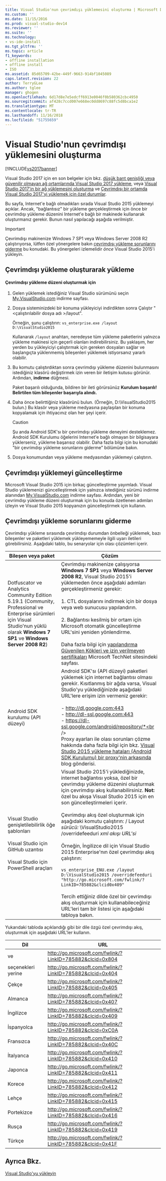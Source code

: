 ```yaml
---
title: Visual Studio'nun çevrimdışı yüklemesini oluşturma | Microsoft Docs
ms.custom: ''
ms.date: 11/15/2016
ms.prod: visual-studio-dev14
ms.reviewer: ''
ms.suite: ''
ms.technology:
- vs-ide-install
ms.tgt_pltfrm: ''
ms.topic: article
f1_keywords:
- offline installation
- offline install
- ISO
ms.assetid: 85d65709-42be-449f-9663-914bf1045089
caps.latest.revision: 22
author: TerryGLee
ms.author: tglee
manager: ghogen
ms.openlocfilehash: 6d17d8e7e5edcff6913e0046f0b580362cbc4950
ms.sourcegitcommit: af428c7ccd007e668ec0dd8697c88fc5d8bca1e2
ms.translationtype: MT
ms.contentlocale: tr-TR
ms.lasthandoff: 11/16/2018
ms.locfileid: "51755659"
---
```

# <a name="create-an-offline-installation-of-visual-studio"></a>Visual Studio'nun çevrimdışı yüklemesini oluşturma
[!INCLUDE[vs2017banner](../includes/vs2017banner.md)]

Visual Studio 2017 için en son belgeler için bkz. [düşük bant genişliği veya güvenilir olmayan ağ ortamlarında Visual Studio 2017 yükleme](https://docs.microsoft.com/visualstudio/install/install-vs-inconsistent-quality-network), veya [Visual Studio 2017'in bir ağ yüklemesini oluşturma](https://docs.microsoft.com/visualstudio/install/create-a-network-installation-of-visual-studio) ve [Çevrimdışı bir ortamda Visual Studio 2017'yi yüklemek için özel durumlar](https://docs.microsoft.com/visualstudio/install/install-visual-studio-in-offline-environment).

Bu sayfa, Internet'e bağlı olmadıkları sırada Visual Studio 2015 yüklemeyi açıklar. Ancak, "bağlantısız" bir yükleme gerçekleştirmek için önce bir çevrimdışı yükleme düzenini Internet'e bağlı bir makinede kullanarak oluşturmanız gerekir. Bunun nasıl yapılacağı aşağıda verilmiştir.  

> [!IMPORTANT]
>  Çevrimdışı makinenize Windows 7 SP1 veya Windows Server 2008 R2 çalıştırıyorsa, lütfen özel yönergelere bakın [çevrimdışı yükleme sorunlarını giderme](#BKMK_tshoot) bu konudaki.  Bu yönergeleri izlemelidir *önce* Visual Studio 2015'i yükleyin.  

##  <a name="BKMK_Offline"></a> Çevrimdışı yükleme oluşturarak yükleme  

#### <a name="to-create-an-offline-installation-layout"></a>Çevrimdışı yükleme düzeni oluşturmak için  

1.  Gelen yüklemek istediğiniz Visual Studio sürümünü seçin [My.VisualStudio.com](https://my.visualstudio.com/downloads?q=visual%20studio%20Enterprise%202015) indirme sayfası.  

2.  Dosya sisteminizdeki bir konuma yükleyiciyi indirdikten sonra Çalıştır "\<çalıştırılabilir dosya adı >/layout".  

     Örneğin, şunu çalıştırın: `vs_enterprise.exe /layout D:\VisualStudio2015`  

     Kullanarak `/layout` anahtarı, neredeyse tüm yükleme paketlerini yalnızca yükleme makinesi için geçerli olanları indirebilirsiniz. Bu yaklaşım, her yerden bu yükleyiciyi çalıştırmak için gereken dosyaları sağlar ve başlangıçta yüklenmemiş bileşenleri yüklemek istiyorsanız yararlı olabilir.  

3.  Bu komutu çalıştırdıktan sonra çevrimdışı yükleme düzenini bulunmasını istediğiniz klasörü değiştirmek izin veren bir iletişim kutusu görünür.   Ardından, **indirme** düğmesi.  

     Paket başarılı olduğunda, bildiren bir ileti görürsünüz **Kurulum başarılı! Belirtilen tüm bileşenler başarıyla alındı.**  

4.  Daha önce belirttiğiniz klasörünü bulun. (Örneğin, D:\VisualStudio2015 bulun.) Bu klasör veya yükleme medyasına paylaşılan bir konuma kopyalamak için ihtiyacınız olan her şeyi içerir.  

    > [!CAUTION]
    >  Şu anda Android SDK'sı bir çevrimdışı yükleme deneyimi desteklemez. Android SDK Kurulumu öğelerini Internet'e bağlı olmayan bir bilgisayara yüklerseniz, yükleme başarısız olabilir. Daha fazla bilgi için bu konudaki "bir çevrimdışı yükleme sorunlarını giderme" bölümüne bakın.  

5.  Dosya konumundan veya yükleme medyasından yüklemeyi çalıştırın.  

## <a name="updating-an-offline-installation"></a>Çevrimdışı yüklemeyi güncelleştirme  
 Microsoft Visual Studio 2015 için birkaç güncelleştirme yayımladı. Visual Studio yüklemenizi güncelleştirmek için yalnızca istediğiniz sürümü indirme alanından [My.VisualStudio.com](https://my.visualstudio.com/downloads?q=visual%20studio%20Enterprise%202015) indirme sayfası. Ardından, yeni bir çevrimdışı yükleme düzeni oluşturmak için bu konuda özetlenen adımları izleyin ve Visual Studio 2015 kopyanızın güncelleştirmek için kullanın.  

##  <a name="BKMK_tshoot"></a> Çevrimdışı yükleme sorunlarını giderme  
 Çevrimdışı yükleme sırasında çevrimdışı durumdan önbelleği yüklemek, bazı bileşenler ve paketleri yüklemek yükleyememeyle ilgili uyarı iletileri görebilirsiniz. Aşağıdaki tablo, bu senaryolar için olası çözümleri içerir.  


|                                                                                       Bileşen veya paket                                                                                       |                                                                                                                                                                                                                                                                                                                                                                                                   Çözüm                                                                                                                                                                                                                                                                                                                                                                                                   |
|--------------------------------------------------------------------------------------------------------------------------------------------------------------------------------------------------|--------------------------------------------------------------------------------------------------------------------------------------------------------------------------------------------------------------------------------------------------------------------------------------------------------------------------------------------------------------------------------------------------------------------------------------------------------------------------------------------------------------------------------------------------------------------------------------------------------------------------------------------------------------------------------------------------------------------------------------------------------------------------------------------------------------|
| Dotfuscator ve Analytics Community Edition 5.19.1 (Community, Professional ve Enterprise sürümleri için Visual Studio'nun yüklü olarak **Windows 7 SP1** ve **Windows Server 2008 R2**) |                                                                                                                                       Çevrimdışı makinenize çalışıyorsa **Windows 7 SP1** veya **Windows Server 2008 R2**, Visual Studio 2015'i yüklemeden önce aşağıdaki adımları gerçekleştirmeniz gerekir:<br /><br /> 1.  CTL dosyalarını indirmek için bir dosya veya web sunucusu yapılandırın.<br /><br /> 2.    Bağlantısı kesilmiş bir ortam için Microsoft otomatik güncelleştirme URL'sini yeniden yönlendirme.<br /><br /> Daha fazla bilgi için [yapılandırma Güvenilen Kökleri ve izin verilmeyen sertifikaları](https://technet.microsoft.com/library/dn265983.aspx) Microsoft TechNet sitesindeki sayfası.                                                                                                                                       |
|                                                                                  Android SDK kurulumu (API düzeyi)                                                                                   |                                                                        Android SDK'sı (API düzeyi) paketleri yüklemek için internet bağlantısı olması gerekir. Kısıtlanmış bir ağda varsa, Visual Studio'yu yüklediğinizde aşağıdaki URL'lere erişim izin vermeniz gerekir:<br /><br /> -   http://dl.google.com:443<br />-   http://dl-ssl.google.com:443<br />-   https://dl-ssl.google.com/android/repository/*<br /> <br />Proxy ayarları ile olası sorunları çözme hakkında daha fazla bilgi için bkz. [Visual Studio 2015 yükleme hataları (Android SDK Kurulumu) bir proxy'nin arkasında](https://blogs.msdn.microsoft.com/peterhauge/2016/09/22/visual-studio-2015-install-failures-android-sdk-setup-behind-a-proxy/) blog gönderisi.                                                                         |
|                             Visual Studio genişletilebilirlik öğe şablonları<br /><br /> Visual Studio için GitHub uzantısı<br /><br /> Visual Studio için PowerShell araçları                             | Visual Studio 2015'i yüklediğinizde, internet bağlantısı yoksa, özel bir çevrimdışı yükleme düzenini oluşturmak için çevrimdışı akış kullanabilirsiniz. **Not:** özel bu akışa Visual Studio 2015 için en son güncelleştirmeleri içerir. <br /><br /> Çevrimdışı akış özel oluşturmak için aşağıdaki komutu çalıştırın: / Layout *sürücü:* \VisualStudio2015 /overridefeeduri *xml akışı URL'si*<br /><br /> Örneğin, İngilizce dil için Visual Studio 2015 Enterprise'nın özel çevrimdışı akış çalıştırın:<br /><br /> `vs_enterprise_ENU.exe /layout D:\VisualStudio2015 /overridefeeduri "http://go.microsoft.com/fwlink/?LinkID=785882&clcid0x409"`<br /><br /> Tercih ettiğiniz dilde özel bir çevrimdışı akış oluşturmak için kullanabileceğiniz URL'leri tam bir listesi için aşağıdaki tabloya bakın. |

 Yukarıdaki tabloda açıklandığı gibi bir dile özgü özel çevrimdışı akış, oluşturmak için aşağıdaki URL'ler kullanın.  


|       Dil        |                            URL                            |
|-----------------------|-----------------------------------------------------------|
| ve  | http://go.microsoft.com/fwlink/?LinkID=785882&clcid=0x804 |
| seçenekleri yerine | http://go.microsoft.com/fwlink/?LinkID=785882&clcid=0x404 |
|         Çekçe         | http://go.microsoft.com/fwlink/?LinkID=785882&clcid=0x405 |
|        Almanca         | http://go.microsoft.com/fwlink/?LinkID=785882&clcid=0x407 |
|        İngilizce        | http://go.microsoft.com/fwlink/?LinkID=785882&clcid=0x409 |
|        İspanyolca        | http://go.microsoft.com/fwlink/?LinkID=785882&clcid=0xC0A |
|        Fransızca         | http://go.microsoft.com/fwlink/?LinkID=785882&clcid=0x40C |
|        İtalyanca        | http://go.microsoft.com/fwlink/?LinkID=785882&clcid=0x410 |
|       Japonca        | http://go.microsoft.com/fwlink/?LinkID=785882&clcid=0x411 |
|        Korece         | http://go.microsoft.com/fwlink/?LinkID=785882&clcid=0x412 |
|        Lehçe         | http://go.microsoft.com/fwlink/?LinkID=785882&clcid=0x415 |
|      Portekizce       | http://go.microsoft.com/fwlink/?LinkID=785882&clcid=0x416 |
|        Rusça        | http://go.microsoft.com/fwlink/?LinkID=785882&clcid=0x419 |
|        Türkçe        | http://go.microsoft.com/fwlink/?LinkID=785882&clcid=0x41F |

## <a name="see-also"></a>Ayrıca Bkz.  
 [Visual Studio'yu yükleyin]()